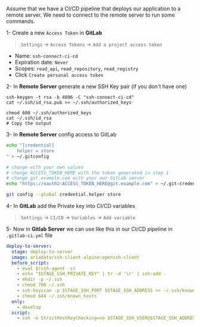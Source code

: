 Assume that we have a CI/CD pipeline that deploys our application to a remote server. We need to connect to the remote server to run some commands.

1- Create a new `Access Token` in **GitLab**
> `Settings` -> `Access Tokens` -> `Add a project access token`

- Name: `ssh-connect-ci-cd`
- Expiration date: `Never`
- Scopes: `read_api`, `read_repository`, `read_registry`
- Click `Create personal access token`

2- In **Remote Server**  generate a new SSH Key pair (if you don't have one)
```
ssh-keygen -t rsa -b 4096 -C "ssh-connect-ci-cd"
cat ~/.ssh/id_rsa.pub >> ~/.ssh/authorized_keys

chmod 600 ~/.ssh/authorized_keys
cat ~/.ssh/id_rsa
# Copy the output

```
3- In **Remote Server** config access to GitLab
```bash
echo "[credential]
	helper = store
" > ~/.gitconfig

# change with your own values
# change ACCESS_TOKEN_HERE with the token generated in step 1
# change git.example.com with your own GitLab server
echo "https://oauth2:ACCESS_TOKEN_HERE@git.example.com" > ~/.git-credentials

git config --global credential.helper store

```


4- In **GitLab** add the Private key into CI/CD variables
> `Settings` -> `CI/CD` -> `Variables` -> `Add variable`

5- Now in **Gitlab Server** we can use like this in our CI/CD pipeline in `.gitlab-ci.yml` file
```yaml
deploy-to-server:
  stage: deploy-to-server
  image: ariadata/ssh-client-alpine:openssh-client
  before_script:
    - eval $(ssh-agent -s)
    - echo "$STAGE_SSH_PRIVATE_KEY" | tr -d '\r' | ssh-add -
    - mkdir -p ~/.ssh
    - chmod 700 ~/.ssh
    - ssh-keyscan -p $STAGE_SSH_PORT $STAGE_SSH_ADDRESS >> ~/.ssh/known_hosts
    - chmod 644 ~/.ssh/known_hosts
  only:
    - develop
  script:
    - ssh -o StrictHostKeyChecking=no $STAGE_SSH_USER@$STAGE_SSH_ADDRESS -p $STAGE_SSH_PORT "whoami"

```